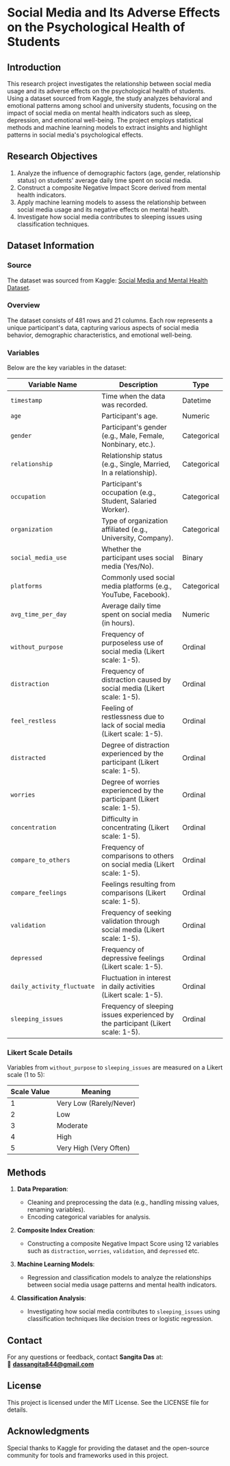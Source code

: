 # **Social Media and Its Adverse Effects on the Psychological Health of Students**

## **Introduction**

This research project investigates the relationship between social media usage and its adverse effects on the psychological health of students. Using a dataset sourced from Kaggle, the study analyzes behavioral and emotional patterns among school and university students, focusing on the impact of social media on mental health indicators such as sleep, depression, and emotional well-being. The project employs statistical methods and machine learning models to extract insights and highlight patterns in social media's psychological effects.

## **Research Objectives**

1. Analyze the influence of demographic factors (age, gender, relationship status) on students' average daily time spent on social media.  
2. Construct a composite Negative Impact Score derived from mental health indicators.  
3. Apply machine learning models to assess the relationship between social media usage and its negative effects on mental health.  
4. Investigate how social media contributes to sleeping issues using classification techniques.


## **Dataset Information**

### **Source**
The dataset was sourced from Kaggle: [Social Media and Mental Health Dataset](https://www.kaggle.com/datasets/souvikahmed071/social-media-and-mental-health/data).  

### **Overview**
The dataset consists of 481 rows and 21 columns. Each row represents a unique participant's data, capturing various aspects of social media behavior, demographic characteristics, and emotional well-being.  

### **Variables**
Below are the key variables in the dataset:  

| **Variable Name**          | **Description**                                                                                 | **Type**             |  
|-----------------------------|-----------------------------------------------------------------------------------------------|----------------------|  
| `timestamp`                | Time when the data was recorded.                                                              | Datetime            |  
| `age`                      | Participant's age.                                                                            | Numeric             |  
| `gender`                   | Participant's gender (e.g., Male, Female, Nonbinary, etc.).                                   | Categorical         |  
| `relationship`             | Relationship status (e.g., Single, Married, In a relationship).                              | Categorical         |  
| `occupation`               | Participant's occupation (e.g., Student, Salaried Worker).                                   | Categorical         |  
| `organization`             | Type of organization affiliated (e.g., University, Company).                                 | Categorical         |  
| `social_media_use`         | Whether the participant uses social media (Yes/No).                                          | Binary              |  
| `platforms`                | Commonly used social media platforms (e.g., YouTube, Facebook).                              | Categorical         |  
| `avg_time_per_day`         | Average daily time spent on social media (in hours).                                         | Numeric             |  
| `without_purpose`          | Frequency of purposeless use of social media (Likert scale: 1-5).                            | Ordinal             |  
| `distraction`              | Frequency of distraction caused by social media (Likert scale: 1-5).                         | Ordinal             |  
| `feel_restless`            | Feeling of restlessness due to lack of social media (Likert scale: 1-5).                     | Ordinal             |  
| `distracted`               | Degree of distraction experienced by the participant (Likert scale: 1-5).                    | Ordinal             |  
| `worries`                  | Degree of worries experienced by the participant (Likert scale: 1-5).                        | Ordinal             |  
| `concentration`            | Difficulty in concentrating (Likert scale: 1-5).                                             | Ordinal             |  
| `compare_to_others`        | Frequency of comparisons to others on social media (Likert scale: 1-5).                      | Ordinal             |  
| `compare_feelings`         | Feelings resulting from comparisons (Likert scale: 1-5).                                     | Ordinal             |  
| `validation`               | Frequency of seeking validation through social media (Likert scale: 1-5).                    | Ordinal             |  
| `depressed`                | Frequency of depressive feelings (Likert scale: 1-5).                                        | Ordinal             |  
| `daily_activity_fluctuate` | Fluctuation in interest in daily activities (Likert scale: 1-5).                             | Ordinal             |  
| `sleeping_issues`          | Frequency of sleeping issues experienced by the participant (Likert scale: 1-5).             | Ordinal             |  

### **Likert Scale Details**
Variables from `without_purpose` to `sleeping_issues` are measured on a Likert scale (1 to 5):  

| **Scale Value** | **Meaning**              |  
|------------------|--------------------------|  
| 1                | Very Low (Rarely/Never) |  
| 2                | Low                     |  
| 3                | Moderate                |  
| 4                | High                    |  
| 5                | Very High (Very Often)  |  


## **Methods**

1. **Data Preparation**:  
   - Cleaning and preprocessing the data (e.g., handling missing values, renaming variables).  
   - Encoding categorical variables for analysis.  

2. **Composite Index Creation**:  
   - Constructing a composite Negative Impact Score using 12 variables such as `distraction`, `worries`, `validation`, and `depressed` etc.  

3. **Machine Learning Models**:  
   - Regression and classification models to analyze the relationships between social media usage patterns and mental health indicators.  

4. **Classification Analysis**:  
   - Investigating how social media contributes to `sleeping_issues` using classification techniques like decision trees or logistic regression.  


## **Contact**  
For any questions or feedback, contact **Sangita Das** at:  
📧 **dassangita844@gmail.com**  

## **License**  
This project is licensed under the MIT License. See the LICENSE file for details.  

## **Acknowledgments**  
Special thanks to Kaggle for providing the dataset and the open-source community for tools and frameworks used in this project.
